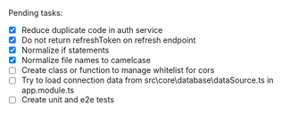 Pending tasks:

- [X] Reduce duplicate code in auth service
- [X] Do not return refreshToken on refresh endpoint
- [X] Normalize if statements
- [X] Normalize file names to camelcase
- [ ] Create class or function to manage whitelist for cors
- [ ] Try to load connection data from src\core\database\dataSource.ts in app.module.ts
- [ ] Create unit and e2e tests